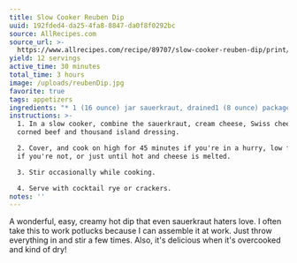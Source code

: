 ```yaml
---
title: Slow Cooker Reuben Dip
uuid: 192fded4-da25-4fa8-8847-da0f8f0292bc
source: AllRecipes.com
source_url: >-
  https://www.allrecipes.com/recipe/89707/slow-cooker-reuben-dip/print/?recipeType=Recipe&servings=12&isMetric=false
yield: 12 servings
active_time: 30 minutes
total_time: 3 hours
image: /uploads/reubenDip.jpg
favorite: true
tags: appetizers
ingredients: "* 1 (16 ounce) jar sauerkraut, drained1 (8 ounce) package cream cheese, softened\n* 2 cups shredded Swiss cheese\uFEFF 1 (8 ounce) package cream cheese, softened\n* 2 cups shredded Swiss cheese\n* 2 cups shredded cooked corned beef1/4 cup thousand island dressing\uFEFF\n* 1/4 cup thousand island dressing"
instructions: >-
  1. In a slow cooker, combine the sauerkraut, cream cheese, Swiss cheese,
  corned beef and thousand island dressing. 

  2. Cover, and cook on high for 45 minutes if you're in a hurry, low for longer
  if you're not, or just until hot and cheese is melted. 

  3. Stir occasionally while cooking. 

  4. Serve with cocktail rye or crackers.
notes: ''
---
```

A wonderful, easy, creamy hot dip that even sauerkraut haters love. I often take this to work potlucks because I can assemble it at work. Just throw everything in and stir a few times. Also, it's delicious when it's overcooked and kind of dry!

